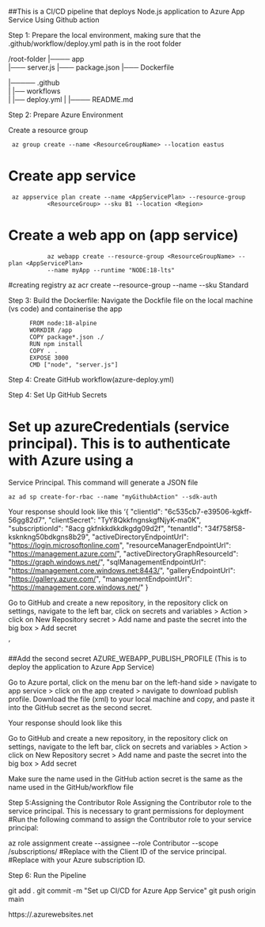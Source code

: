 ##This is a CI/CD pipeline that deploys Node.js application to Azure App Service Using Github action


Step 1: Prepare the local environment, making sure that the .github/workflow/deploy.yml path is in the root folder

/root-folder
|──── app               
      |─── server.js
      |─── package.json
      |─── Dockerfile

|───── .github           
|         |── workflows     
|               |── deploy.yml
|
|──── README.md



Step 2: Prepare Azure Environment

Create a resource group

     az group create --name <ResourceGroupName> --location eastus

# Create app service

     az appservice plan create --name <AppServicePlan> --resource-group  
               <ResourceGroup> --sku B1 --location <Region>

# Create a web app on (app service)
               az webapp create --resource-group <ResourceGroupName> --plan <AppServicePlan>   
               --name myApp --runtime "NODE:18-lts"


#creating registry
az acr create --resource-group <ResourceGroupName> --name <RegistryName> --sku Standard






Step 3: Build the Dockerfile: Navigate the Dockfile file on the local machine (vs code) and containerise the app

          FROM node:18-alpine
          WORKDIR /app
          COPY package*.json ./
          RUN npm install
          COPY . .
          EXPOSE 3000
          CMD ["node", "server.js"]


Step 4: Create GitHub workflow(azure-deploy.yml)




Step 4: Set Up GitHub Secrets

# Set up azureCredentials (service principal). This is to authenticate with Azure using a   
   Service Principal. This command will generate a JSON file

    az ad sp create-for-rbac --name "myGithubAction" --sdk-auth


Your response should look like this 
‘{
  "clientId": "6c535cb7-e39506-kgkff-56gg82d7",
  "clientSecret": "TyY8QkkfngnskgfNjyK-ma0K",
  "subscriptionId": "8acg gkfnkkdkkdkgdg09d2f",
  "tenantId": "34f758f58-ksknkng50bdkgns8b29",
  "activeDirectoryEndpointUrl": "https://login.microsoftonline.com",
  "resourceManagerEndpointUrl": "https://management.azure.com/",
  "activeDirectoryGraphResourceId": "https://graph.windows.net/",
  "sqlManagementEndpointUrl": "https://management.core.windows.net:8443/",
  "galleryEndpointUrl": "https://gallery.azure.com/",
  "managementEndpointUrl": "https://management.core.windows.net/"
}

Go to GitHub and create a new repository, in the repository click on settings, navigate to the left bar, click on secrets and variables > Action > click on New Repository secret > Add name and paste the secret into the big box > Add secret



  


’

##Add the second secret  AZURE_WEBAPP_PUBLISH_PROFILE (This is to deploy the application to Azure App Service)



Go to Azure portal, click on the menu bar on the left-hand side > navigate to app service > click on the app created > navigate to download publish profile. Download the file (xml) to your local machine and copy, and paste it into the GitHub secret as the second secret.

Your response should look like this 

<?xml version="1.0" encoding="utf-8"?>
<publishData>
  <publishProfile 
    profileName="briitzApp - Web Deploy" 
    publishMethod="MSDeploy" 
    publishUrl="briitzApp.scm.azurewebsites.net:443" 
    msdeploySite="briitzApp" 
    userName="$briitzApp" 
    userPWD="yourGeneratedPassword" 
    destinationAppUrl="https://briitzApp.azurewebsites.net" 
    SQLServerDBConnectionString="" 
    mySQLDBConnectionString="" 
    hostingProviderForumLink="" 
    controlPanelLink="" >
    <databases/>
  </publishProfile>
</publishData>


Go to GitHub and create a new repository, in the repository click on settings, navigate to the left bar, click on secrets and variables > Action > click on New Repository secret > Add name and paste the secret into the big box > Add secret

Make sure the name used in the GitHub action secret is the same as the name used in the GitHub/workflow file



Step 5:Assigning the Contributor Role
Assigning the Contributor role to the service principal. This is necessary to grant permissions for deployment
#Run the following command to assign the Contributor role to your service principal:

 az role assignment create --assignee <appId> --role Contributor --scope /subscriptions/<subscriptionId>
#Replace <appId> with the Client ID of the service principal.
#Replace <subscriptionId> with your Azure subscription ID.




Step 6: Run the Pipeline

git add .
git commit -m "Set up CI/CD for Azure App Service"
git push origin main

https://<myApp>.azurewebsites.net
